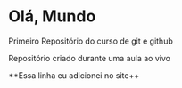 # Olá, Mundo
 Primeiro Repositório do curso de git e github

 Repositório criado durante uma aula ao vivo

**Essa linha eu adicionei no site++
